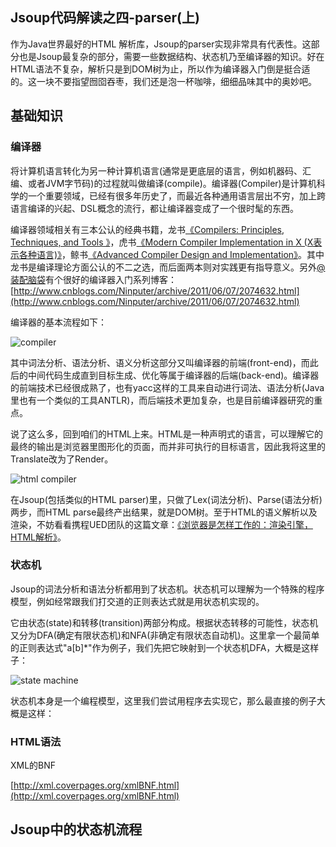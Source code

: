 Jsoup代码解读之四-parser(上)
-------
作为Java世界最好的HTML 解析库，Jsoup的parser实现非常具有代表性。这部分也是Jsoup最复杂的部分，需要一些数据结构、状态机乃至编译器的知识。好在HTML语法不复杂，解析只是到DOM树为止，所以作为编译器入门倒是挺合适的。这一块不要指望囫囵吞枣，我们还是泡一杯咖啡，细细品味其中的奥妙吧。

## 基础知识

### 编译器

将计算机语言转化为另一种计算机语言(通常是更底层的语言，例如机器码、汇编、或者JVM字节码)的过程就叫做编译(compile)。编译器(Compiler)是计算机科学的一个重要领域，已经有很多年历史了，而最近各种通用语言层出不穷，加上跨语言编译的兴起、DSL概念的流行，都让编译器变成了一个很时髦的东西。

编译器领域相关有三本公认的经典书籍，龙书[《Compilers: Principles, Techniques, and Tools 》](http://book.douban.com/subject/1866231/)，虎书[《Modern Compiler Implementation in X (X表示各种语言)》](http://book.douban.com/subject/1923484/)，鲸书[《Advanced Compiler Design and Implementation》](http://book.douban.com/subject/1821532/)。其中龙书是编译理论方面公认的不二之选，而后面两本则对实践更有指导意义。另外[@装配脑袋](http://www.cnblogs.com/Ninputer)有个很好的编译器入门系列博客：[http://www.cnblogs.com/Ninputer/archive/2011/06/07/2074632.html](http://www.cnblogs.com/Ninputer/archive/2011/06/07/2074632.html)

编译器的基本流程如下：

![compiler][1]

其中词法分析、语法分析、语义分析这部分又叫编译器的前端(front-end)，而此后的中间代码生成直到目标生成、优化等属于编译器的后端(back-end)。编译器的前端技术已经很成熟了，也有yacc这样的工具来自动进行词法、语法分析(Java里也有一个类似的工具ANTLR)，而后端技术更加复杂，也是目前编译器研究的重点。

说了这么多，回到咱们的HTML上来。HTML是一种声明式的语言，可以理解它的最终的输出是浏览器里图形化的页面，而并非可执行的目标语言，因此我将这里的Translate改为了Render。

![html compiler][2]

在Jsoup(包括类似的HTML parser)里，只做了Lex(词法分析)、Parse(语法分析)两步，而HTML parse最终产出结果，就是DOM树。至于HTML的语义解析以及渲染，不妨看看携程UED团队的这篇文章：[《浏览器是怎样工作的：渲染引擎，HTML解析》](http://ued.ctrip.com/blog/?p=3295)。

### 状态机

Jsoup的词法分析和语法分析都用到了状态机。状态机可以理解为一个特殊的程序模型，例如经常跟我们打交道的正则表达式就是用状态机实现的。

它由状态(state)和转移(transition)两部分构成。根据状态转移的可能性，状态机又分为DFA(确定有限状态机)和NFA(非确定有限状态自动机)。这里拿一个最简单的正则表达式"a[b]*"作为例子，我们先把它映射到一个状态机DFA，大概是这样子：

![state machine][3]

状态机本身是一个编程模型，这里我们尝试用程序去实现它，那么最直接的例子大概是这样：



### HTML语法

XML的BNF

[http://xml.coverpages.org/xmlBNF.html](http://xml.coverpages.org/xmlBNF.html)

## Jsoup中的状态机流程




  [1]: http://static.oschina.net/uploads/space/2013/0828/081055_j2Xy_190591.png
  [2]: http://static.oschina.net/uploads/space/2013/0828/103726_uejc_190591.png
  [3]: http://static.oschina.net/uploads/space/2013/0828/131113_nyHh_190591.png